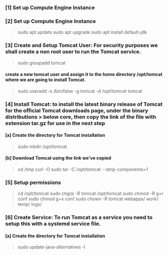 ### [1] Set up Compute Engine Instance

### [2] Set up Compute Engine Instance
> sudo apt update
> sudo apt upgrade
> sudo apt install default-jdk
### [3] Create and Setup Tomcat User: For security purposes we shall create a non root user to run the Tomcat service.
> sudo groupadd tomcat
#### create a new tomcat user and assign it to the home directory /opt/tomcat where we are going to install Tomcat.
> sudo useradd -s /bin/false -g tomcat -d /opt/tomcat tomcat
### [4] Install Tomcat: to install the latest binary release of Tomcat for the official Tomcat downloads page, under the binary distributions > below core, then copy the link of the file with extension tar.gz for use in the next step
#### [a] Create the directory for Tomcat installation
> sudo mkdir /opt/tomcat
#### [b] Download Tomcat using the link we've copied
> cd /tmp curl -O <link>
> sudo tar <filedownloaded> -C /opt/tomcat --strip-components=1

### [5] Setup permissions
> cd /opt/tomcat
> sudo chgrp -R tomcat /opt/tomcat
> sudo chmod -R g+r conf
> sudo chmod g+x conf
> sudo chown -R tomcat webapps/ work/ temp/ logs/

### [6] Create Service: To run Tomcat as a service you need to setup this with a systemd service file.

#### [a] Create the directory for Tomcat installation
> sudo update-java-alternatives -l
